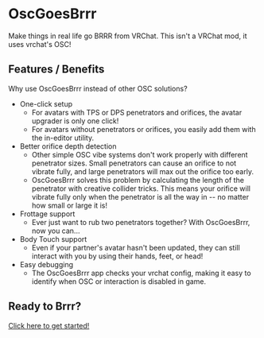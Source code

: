 # OscGoesBrrr

Make things in real life go BRRR from VRChat. This isn't a VRChat mod, it uses vrchat's OSC!

## Features / Benefits

Why use OscGoesBrrr instead of other OSC solutions?

* One-click setup
  * For avatars with TPS or DPS penetrators and orifices, the avatar upgrader is only one click!
  * For avatars without penetrators or orifices, you easily add them with the in-editor utility.
* Better orifice depth detection
  * Other simple OSC vibe systems don't work properly with different penetrator sizes. Small penetrators can cause an orifice to not vibrate fully, and large penetrators will max out the orifice too early.
  * OscGoesBrrr solves this problem by calculating the length of the penetrator with creative collider tricks. This means your orifice will vibrate fully only when the penetrator is all the way in -- no matter how small or large it is!
* Frottage support
  * Ever just want to rub two penetrators together? With OscGoesBrrr, now you can...
* Body Touch support
  * Even if your partner's avatar hasn't been updated, they can still interact with you by using their hands, feet, or head!
* Easy debugging
  * The OscGoesBrrr app checks your vrchat config, making it easy to identify when OSC or interaction is disabled in game.

## Ready to Brrr?

[Click here to get started!](https://github.com/OscToys/OscGoesBrrr/wiki/Getting-Started)
